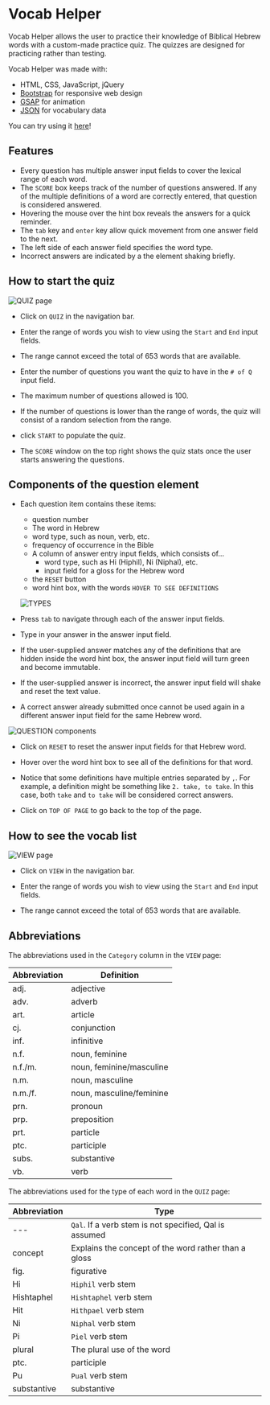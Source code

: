 # Vocab Helper

Vocab Helper allows the user to practice their knowledge of Biblical Hebrew words with a custom-made practice quiz. The quizzes are designed for practicing rather than testing.

Vocab Helper was made with:

- HTML, CSS, JavaScript, jQuery
- [Bootstrap](https://getbootstrap.com/) for responsive web design
- [GSAP](https://gsap.com/) for animation
- [JSON](https://www.json.org/json-en.html) for vocabulary data

You can try using it [here](https://hebrewpracticequiz.netlify.app/)!

## Features

- Every question has multiple answer input fields to cover the lexical range of each word.
- The `SCORE` box keeps track of the number of questions answered. If any of the multiple definitions of a word are correctly entered, that question is considered answered.
- Hovering the mouse over the hint box reveals the answers for a quick reminder.
- The `tab` key and `enter` key allow quick movement from one answer field to the next.
- The left side of each answer field specifies the word type.
- Incorrect answers are indicated by a the element shaking briefly.

## How to start the quiz

![QUIZ page](./images/quiz.png)

- Click on `QUIZ` in the navigation bar.

- Enter the range of words you wish to view using the `Start` and `End` input fields.

- The range cannot exceed the total of 653 words that are available.

- Enter the number of questions you want the quiz to have in the `# of Q` input field.

- The maximum number of questions allowed is 100.

- If the number of questions is lower than the range of words, the quiz will consist of a random selection from the range.

- click `START` to populate the quiz.

- The `SCORE` window on the top right shows the quiz stats once the user starts answering the questions.

## Components of the question element

- Each question item contains these items:

  - question number
  - The word in Hebrew
  - word type, such as noun, verb, etc.
  - frequency of occurrence in the Bible
  - A column of answer entry input fields, which consists of...
    - word type, such as Hi (Hiphil), Ni (Niphal), etc.
    - input field for a gloss for the Hebrew word
  - the `RESET` button
  - word hint box, with the words `HOVER TO SEE DEFINITIONS`

  ![TYPES](./images/types.png)

- Press `tab` to navigate through each of the answer input fields.

- Type in your answer in the answer input field.

- If the user-supplied answer matches any of the definitions that are hidden inside the word hint box, the answer input field will turn green and become immutable.

- If the user-supplied answer is incorrect, the answer input field will shake and reset the text value.

- A correct answer already submitted once cannot be used again in a different answer input field for the same Hebrew word.

![QUESTION components](./images/answers.png)

- Click on `RESET` to reset the answer input fields for that Hebrew word.

- Hover over the word hint box to see all of the definitions for that word.

- Notice that some definitions have multiple entries separated by `,`. For example, a definition might be something like `2. take, to take`. In this case, both `take` and `to take` will be considered correct answers.

- Click on `TOP OF PAGE` to go back to the top of the page.

## How to see the vocab list

![VIEW page](./images/view.png)

- Click on `VIEW` in the navigation bar.

- Enter the range of words you wish to view using the `Start` and `End` input fields.

- The range cannot exceed the total of 653 words that are available.

## Abbreviations

The abbreviations used in the `Category` column in the `VIEW` page:

| Abbreviation | Definition               |
| ------------ | ------------------------ |
| adj.         | adjective                |
| adv.         | adverb                   |
| art.         | article                  |
| cj.          | conjunction              |
| inf.         | infinitive               |
| n.f.         | noun, feminine           |
| n.f./m.      | noun, feminine/masculine |
| n.m.         | noun, masculine          |
| n.m./f.      | noun, masculine/feminine |
| prn.         | pronoun                  |
| prp.         | preposition              |
| prt.         | particle                 |
| ptc.         | participle               |
| subs.        | substantive              |
| vb.          | verb                     |

The abbreviations used for the type of each word in the `QUIZ` page:

| Abbreviation | Type                                                   |
| ------------ | ------------------------------------------------------ |
| ---          | `Qal`. If a verb stem is not specified, Qal is assumed |
| concept      | Explains the concept of the word rather than a gloss   |
| fig.         | figurative                                             |
| Hi           | `Hiphil` verb stem                                     |
| Hishtaphel   | `Hishtaphel` verb stem                                 |
| Hit          | `Hithpael` verb stem                                   |
| Ni           | `Niphal` verb stem                                     |
| Pi           | `Piel` verb stem                                       |
| plural       | The plural use of the word                             |
| ptc.         | participle                                             |
| Pu           | `Pual` verb stem                                       |
| substantive  | substantive                                            |
